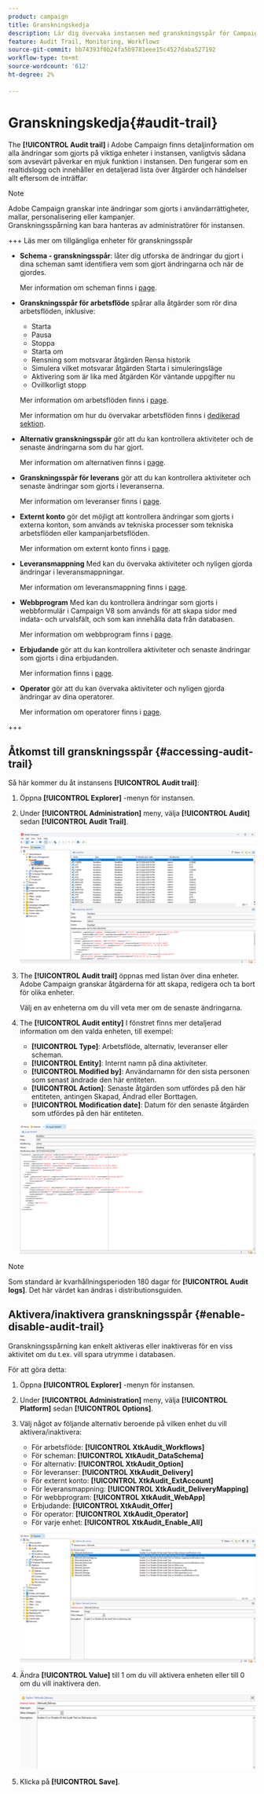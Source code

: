 ```yaml
---
product: campaign
title: Granskningskedja
description: Lär dig övervaka instansen med granskningsspår för Campaign
feature: Audit Trail, Monitoring, Workflows
source-git-commit: bb74393f0b24fa5b9781eee15c4527daba527192
workflow-type: tm+mt
source-wordcount: '612'
ht-degree: 2%

---
```


# Granskningskedja{#audit-trail}

The **[!UICONTROL Audit trail]** i Adobe Campaign finns detaljinformation om alla ändringar som gjorts på viktiga enheter i instansen, vanligtvis sådana som avsevärt påverkar en mjuk funktion i instansen. Den fungerar som en realtidslogg och innehåller en detaljerad lista över åtgärder och händelser allt eftersom de inträffar.

>[!NOTE]
>
>Adobe Campaign granskar inte ändringar som gjorts i användarrättigheter, mallar, personalisering eller kampanjer.\
>Granskningsspårning kan bara hanteras av administratörer för instansen.

+++ Läs mer om tillgängliga enheter för granskningsspår

* **Schema - granskningsspår**: låter dig utforska de ändringar du gjort i dina scheman samt identifiera vem som gjort ändringarna och när de gjordes.

  Mer information om scheman finns i [page](../dev/schemas.md).

* **Granskningsspår för arbetsflöde** spårar alla åtgärder som rör dina arbetsflöden, inklusive:

   * Starta
   * Pausa
   * Stoppa
   * Starta om
   * Rensning som motsvarar åtgärden Rensa historik
   * Simulera vilket motsvarar åtgärden Starta i simuleringsläge
   * Aktivering som är lika med åtgärden Kör väntande uppgifter nu
   * Ovillkorligt stopp

  Mer information om arbetsflöden finns i [page](../../automation/workflow/about-workflows.md).

  Mer information om hur du övervakar arbetsflöden finns i [dedikerad sektion](../../automation/workflow/monitor-workflow-execution.md).

* **Alternativ granskningsspår** gör att du kan kontrollera aktiviteter och de senaste ändringarna som du har gjort.

  Mer information om alternativen finns i [page](https://experienceleague.adobe.com/en/docs/campaign-classic/using/installing-campaign-classic/appendices/configuring-campaign-options).

* **Granskningsspår för leverans** gör att du kan kontrollera aktiviteter och senaste ändringar som gjorts i leveranserna.

  Mer information om leveranser finns i [page](../start/create-message.md).

* **Externt konto** gör det möjligt att kontrollera ändringar som gjorts i externa konton, som används av tekniska processer som tekniska arbetsflöden eller kampanjarbetsflöden.

  Mer information om externt konto finns i [page](../config/external-accounts.md).

* **Leveransmappning** Med kan du övervaka aktiviteter och nyligen gjorda ändringar i leveransmappningar.

  Mer information om leveransmappning finns i [page](../audiences/target-mappings.md).

* **Webbprogram** Med kan du kontrollera ändringar som gjorts i webbformulär i Campaign V8 som används för att skapa sidor med indata- och urvalsfält, och som kan innehålla data från databasen.

  Mer information om webbprogram finns i [page](../dev/webapps.md).

* **Erbjudande** gör att du kan kontrollera aktiviteter och senaste ändringar som gjorts i dina erbjudanden.

  Mer information finns i [page](../interaction/interaction.md).

* **Operator** gör att du kan övervaka aktiviteter och nyligen gjorda ändringar av dina operatorer.

  Mer information om operatorer finns i [page](../interaction/interaction-operators.md).

+++

## Åtkomst till granskningsspår {#accessing-audit-trail}

Så här kommer du åt instansens **[!UICONTROL Audit trail]**:

1. Öppna **[!UICONTROL Explorer]** -menyn för instansen.

1. Under **[!UICONTROL Administration]** meny, välja **[!UICONTROL Audit]** sedan **[!UICONTROL Audit Trail]**.

   ![](assets/audit-trail-1.png)

1. The **[!UICONTROL Audit trail]** öppnas med listan över dina enheter. Adobe Campaign granskar åtgärderna för att skapa, redigera och ta bort för olika enheter.

   Välj en av enheterna om du vill veta mer om de senaste ändringarna.

1. The **[!UICONTROL Audit entity]** I fönstret finns mer detaljerad information om den valda enheten, till exempel:

   * **[!UICONTROL Type]**: Arbetsflöde, alternativ, leveranser eller scheman.
   * **[!UICONTROL Entity]**: Internt namn på dina aktiviteter.
   * **[!UICONTROL Modified by]**: Användarnamn för den sista personen som senast ändrade den här entiteten.
   * **[!UICONTROL Action]**: Senaste åtgärden som utfördes på den här entiteten, antingen Skapad, Ändrad eller Borttagen.
   * **[!UICONTROL Modification date]**: Datum för den senaste åtgärden som utfördes på den här entiteten.

   ![](assets/audit-trail-2.png)

>[!NOTE]
>
>Som standard är kvarhållningsperioden 180 dagar för **[!UICONTROL Audit logs]**. Det här värdet kan ändras i distributionsguiden.

## Aktivera/inaktivera granskningsspår {#enable-disable-audit-trail}

Granskningsspårning kan enkelt aktiveras eller inaktiveras för en viss aktivitet om du t.ex. vill spara utrymme i databasen.

För att göra detta:

1. Öppna **[!UICONTROL Explorer]** -menyn för instansen.

1. Under **[!UICONTROL Administration]** meny, välja **[!UICONTROL Platform]** sedan **[!UICONTROL Options]**.

1. Välj något av följande alternativ beroende på vilken enhet du vill aktivera/inaktivera:

   * För arbetsflöde: **[!UICONTROL XtkAudit_Workflows]**
   * För scheman: **[!UICONTROL XtkAudit_DataSchema]**
   * För alternativ: **[!UICONTROL XtkAudit_Option]**
   * För leveranser: **[!UICONTROL XtkAudit_Delivery]**
   * För externt konto: **[!UICONTROL XtkAudit_ExtAccount]**
   * För leveransmappning: **[!UICONTROL XtkAudit_DeliveryMapping]**
   * För webbprogram: **[!UICONTROL XtkAudit_WebApp]**
   * Erbjudande: **[!UICONTROL XtkAudit_Offer]**
   * För operator: **[!UICONTROL XtkAudit_Operator]**
   * För varje enhet: **[!UICONTROL XtkAudit_Enable_All]**

   ![](assets/audit-trail-3.png)

1. Ändra **[!UICONTROL Value]** till 1 om du vill aktivera enheten eller till 0 om du vill inaktivera den.

   ![](assets/audit-trail-4.png)

1. Klicka på **[!UICONTROL Save]**.
